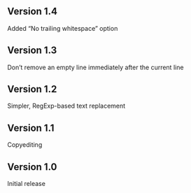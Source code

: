 ## Version 1.4

Added “No trailing whitespace” option

## Version 1.3

Don’t remove an empty line immediately after the current line

## Version 1.2

Simpler, RegExp-based text replacement

## Version 1.1

Copyediting

## Version 1.0

Initial release
